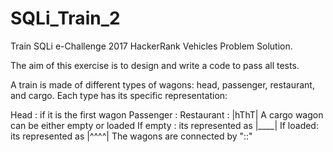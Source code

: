 # SQLi_Train_2

Train
SQLi e-Challenge 2017 HackerRank Vehicles Problem Solution.

The aim of this exercise is to design and write a code to pass all tests.

A train is made of different types of wagons: head, passenger, restaurant, and cargo. Each type has its specific representation:

Head :
<HHHH if its the last wagon
HHHH> if it is the first wagon
Passenger :
Restaurant : |hThT|
A cargo wagon can be either empty or loaded
If empty : its represented as |____|
If loaded: its represented as |^^^^|
The wagons are connected by "::"
